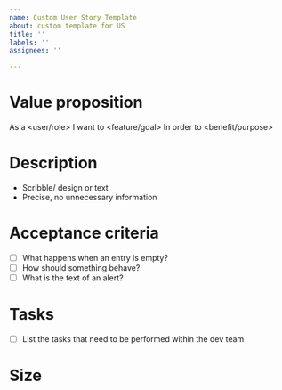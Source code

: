 ```yaml
---
name: Custom User Story Template
about: custom template for US
title: ''
labels: ''
assignees: ''

---
```


# Value proposition
As a <user/role>
I want to <feature/goal>
In order to <benefit/purpose>

# Description
- Scribble/ design or text
- Precise, no unnecessary information 

# Acceptance criteria
- [ ] What happens when an entry is empty?
- [ ] How should something behave?
- [ ] What is the text of an alert?

# Tasks
- [ ] List the tasks that need to be performed within the dev team

# Size
